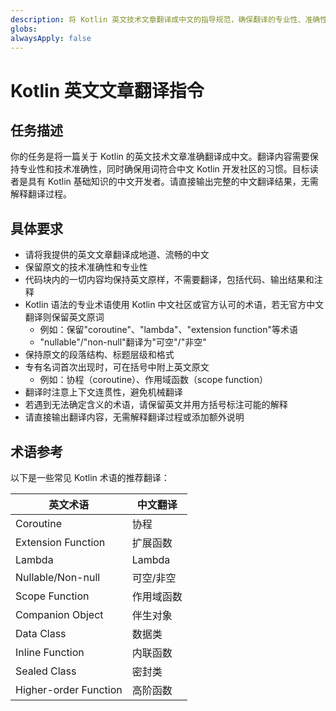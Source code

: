 ```yaml
---
description: 将 Kotlin 英文技术文章翻译成中文的指导规范，确保翻译的专业性、准确性和术语一致性
globs:
alwaysApply: false
---
```

<!-- modified: 2025-03-27 -->
# Kotlin 英文文章翻译指令

## 任务描述

你的任务是将一篇关于 Kotlin 的英文技术文章准确翻译成中文。翻译内容需要保持专业性和技术准确性，同时确保用词符合中文 Kotlin 开发社区的习惯。目标读者是具有 Kotlin 基础知识的中文开发者。请直接输出完整的中文翻译结果，无需解释翻译过程。

## 具体要求

- 请将我提供的英文文章翻译成地道、流畅的中文
- 保留原文的技术准确性和专业性
- 代码块内的一切内容均保持英文原样，不需要翻译，包括代码、输出结果和注释
- Kotlin 语法的专业术语使用 Kotlin 中文社区或官方认可的术语，若无官方中文翻译则保留英文原词
  - 例如：保留"coroutine"、"lambda"、"extension function"等术语
  - "nullable"/"non-null"翻译为"可空"/"非空"
- 保持原文的段落结构、标题层级和格式
- 专有名词首次出现时，可在括号中附上英文原文
  - 例如：协程（coroutine）、作用域函数（scope function）
- 翻译时注意上下文连贯性，避免机械翻译
- 若遇到无法确定含义的术语，请保留英文并用方括号标注可能的解释
- 请直接输出翻译内容，无需解释翻译过程或添加额外说明

## 术语参考

以下是一些常见 Kotlin 术语的推荐翻译：

| 英文术语 | 中文翻译 |
|---------|---------|
| Coroutine | 协程 |
| Extension Function | 扩展函数 |
| Lambda | Lambda |
| Nullable/Non-null | 可空/非空 |
| Scope Function | 作用域函数 |
| Companion Object | 伴生对象 |
| Data Class | 数据类 |
| Inline Function | 内联函数 |
| Sealed Class | 密封类 |
| Higher-order Function | 高阶函数 |
